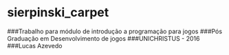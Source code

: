 # sierpinski_carpet
###Trabalho para módulo de introdução a programação para jogos
###Pós Graduação em Desenvolvimento de jogos
###UNICHRISTUS - 2016
###Lucas Azevedo
